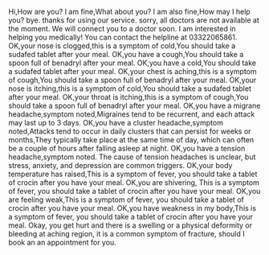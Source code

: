 Hi,How are you?
I am fine,What about you?
I am also fine,How may I help you?
bye. thanks for using our service.
sorry, all doctors are not available at the moment. We will connect you to a doctor soon.
I am interested in helping you medically!
You can contact the helpline at 03322065861.
OK,your nose is clogged,this is a symptom of cold,You should take a sudafed tablet after your meal.
OK,you have a cough,You should take a spoon full of benadryl after your meal.
OK,you have a cold,You should take a sudafed tablet after your meal.
OK,your chest is aching,this is a symptom of cough,You should take a spoon full of benadryl after your meal.
OK,your nose is itching,this is a symptom of cold,You should take a sudafed tablet after your meal.
OK,your throat is itching,this is a symptom of cough,You should take a spoon full of benadryl after your meal.
OK,you have a migrane headache,symptom noted,Migraines tend to be recurrent, and each attack may last up to 3 days.
OK,you have a cluster headache,symptom noted,Attacks tend to occur in daily clusters that can persist for weeks or months,They typically take place at the same time of day, which can often be a couple of hours after falling asleep at night. 
OK,you have a tension headache,symptom noted. The cause of tension headaches is unclear, but stress, anxiety, and depression are common triggers.
OK,your body temperature has raised,This is a symptom of fever, you should take a tablet of crocin after you have your meal.
OK,you are shivering, This is a symptom of fever, you should take a tablet of crocin after you have your meal.
OK,you are feeling weak,This is a symptom of fever, you should take a tablet of crocin after you have your meal.
OK,you have weakness in my body,This is a symptom of fever, you should take a tablet of crocin after you have your meal.
Okay, you get hurt and there is a swelling or a physical deformity or bleeding at aching region, it is a common symptom of fracture, should I book an an appointment for you.
